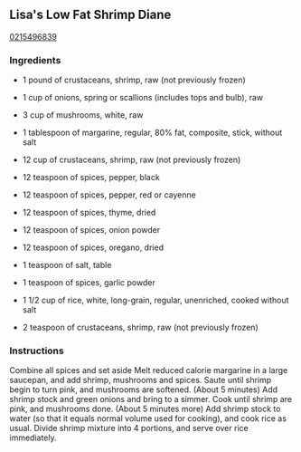 ## Lisa's Low Fat Shrimp Diane

[0215496839](http://www.food.com/recipe/lisas-low-fat-shrimp-diane-90472)

### Ingredients

 - 1 pound of crustaceans, shrimp, raw (not previously frozen)

 - 1 cup of onions, spring or scallions (includes tops and bulb), raw

 - 3 cup of mushrooms, white, raw

 - 1 tablespoon of margarine, regular, 80% fat, composite, stick, without salt

 - 12 cup of crustaceans, shrimp, raw (not previously frozen)

 - 12 teaspoon of spices, pepper, black

 - 12 teaspoon of spices, pepper, red or cayenne

 - 12 teaspoon of spices, thyme, dried

 - 12 teaspoon of spices, onion powder

 - 12 teaspoon of spices, oregano, dried

 - 1 teaspoon of salt, table

 - 1 teaspoon of spices, garlic powder

 - 1 1/2 cup of rice, white, long-grain, regular, unenriched, cooked without salt

 - 2 teaspoon of crustaceans, shrimp, raw (not previously frozen)

### Instructions

Combine all spices and set aside Melt reduced calorie margarine in a large saucepan, and add shrimp, mushrooms and spices. Saute until shrimp begin to turn pink, and mushrooms are softened. (About 5 minutes) Add shrimp stock and green onions and bring to a simmer. Cook until shrimp are pink, and mushrooms done. (About 5 minutes more) Add shrimp stock to water (so that it equals normal volume used for cooking), and cook rice as usual. Divide shrimp mixture into 4 portions, and serve over rice immediately.